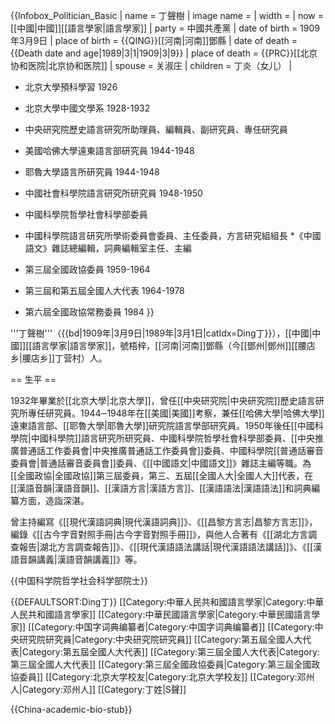 {{Infobox_Politician_Basic
| name = 丁聲樹
| image name = 
| width = 
| now = [[中國|中國]][[語言學家|語言學家]]
| party = 中國共產黨
| date of birth = 1909年3月9日
| place of birth = {{QING}}[[河南|河南]]鄧縣
| date of death =  {{Death date and age|1989|3|1|1909|3|9}}
| place of death = {{PRC}}[[北京协和医院|北京协和医院]]
| spouse = 关淑庄
| children = 丁炎（女儿）
| 
* 北京大學預科學習 1926
* 北京大學中國文學系 1928-1932

* 中央研究院歷史語言研究所助理員、編輯員、副研究員、專任研究員
* 美國哈佛大學遠東語言部研究員 1944-1948
* 耶魯大學語言所研究員 1944-1948
* 中國社會科學院語言研究所研究員 1948-1950
* 中國科學院哲學社會科學部委員
* 中國科學院語言研究所學術委員會委員、主任委員，方言研究組組長
*《中國語文》雜誌總編輯，詞典編輯室主任、主編
* 第三屆全國政協委員 1959-1964
* 第三屆和第五屆全國人大代表 1964-1978
* 第六屆全國政協常務委員 1984
}}

'''丁聲樹'''（{{bd|1909年|3月9日|1989年|3月1日|catIdx=Ding丁}}），[[中國|中國]][[語言學家|語言學家]]，號梧梓，[[河南|河南]]鄧縣（今[[鄧州|鄧州]][[腰店乡|腰店乡]]丁营村）人。

== 生平 ==

1932年畢業於[[北京大學|北京大學]]，曾任[[中央研究院|中央研究院]]歷史語言研究所專任研究員。1944─1948年在[[美國|美國]]考察，兼任[[哈佛大學|哈佛大學]]遠東語言部、[[耶魯大學|耶魯大學]]研究院語言學部研究員。1950年後任[[中國科學院|中國科學院]]語言研究所研究員、中國科學院哲學社會科學部委員、[[中央推廣普通話工作委員會|中央推廣普通話工作委員會]]委員、中國科學院[[普通話審音委員會|普通話審音委員會]]委員、《[[中國語文|中國語文]]》雜誌主編等職。為[[全國政協|全國政協]]第三屆委員，第三、五屆[[全國人大|全國人大]]代表，在[[漢語音韻|漢語音韻]]、[[漢語方言|漢語方言]]、[[漢語語法|漢語語法]]和詞典編纂方面，造詣深湛。

曾主持編寫《[[現代漢語詞典|現代漢語詞典]]》、《[[昌黎方言志|昌黎方言志]]》，編錄《[[古今字音對照手冊|古今字音對照手冊]]》，與他人合著有《[[湖北方言調查報告|湖北方言調查報告]]》、《[[現代漢語語法講話|現代漢語語法講話]]》、《[[漢語音韻講義|漢語音韻講義]]》等。

{{中国科学院哲学社会科学部院士}}

{{DEFAULTSORT:Ding丁}}
[[Category:中華人民共和國語言學家|Category:中華人民共和國語言學家]]
[[Category:中華民國語言學家|Category:中華民國語言學家]]
[[Category:中国字词典编纂者|Category:中国字词典编纂者]]
[[Category:中央研究院研究員|Category:中央研究院研究員]]
[[Category:第五屆全國人大代表|Category:第五屆全國人大代表]]
[[Category:第三屆全國人大代表|Category:第三屆全國人大代表]]
[[Category:第三屆全國政協委員|Category:第三屆全國政協委員]]
[[Category:北京大学校友|Category:北京大学校友]]
[[Category:邓州人|Category:邓州人]]
[[Category:丁姓|S聲]]

{{China-academic-bio-stub}}